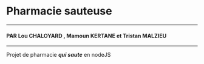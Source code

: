 # Pharmacie sauteuse
---
#### PAR **Lou CHALOYARD** , **Mamoun KERTANE** et **Tristan MALZIEU**
---

Projet de pharmacie ***qui saute*** en nodeJS 
